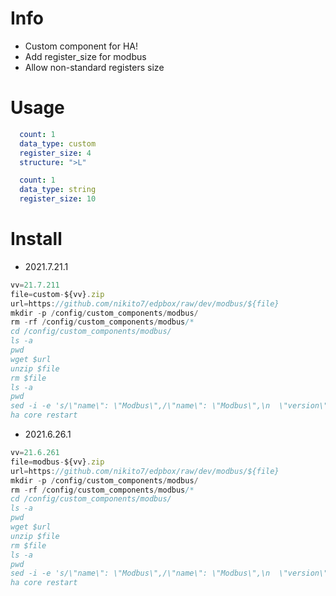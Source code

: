 # Info

- Custom component for HA!
- Add register_size for modbus
- Allow non-standard registers size

# Usage

```yaml
  count: 1
  data_type: custom
  register_size: 4
  structure: ">L"
```

```yaml
  count: 1
  data_type: string
  register_size: 10
```

# Install

- 2021.7.21.1

```js
vv=21.7.211
file=custom-${vv}.zip
url=https://github.com/nikito7/edpbox/raw/dev/modbus/${file}
mkdir -p /config/custom_components/modbus/
rm -rf /config/custom_components/modbus/*
cd /config/custom_components/modbus/
ls -a
pwd
wget $url
unzip $file
rm $file
ls -a
pwd
sed -i -e 's/\"name\": \"Modbus\",/\"name\": \"Modbus\",\n  \"version\": \"'${vv}'\",/g' manifest.json
ha core restart
```

- 2021.6.26.1

```js
vv=21.6.261
file=modbus-${vv}.zip
url=https://github.com/nikito7/edpbox/raw/dev/modbus/${file}
mkdir -p /config/custom_components/modbus/
rm -rf /config/custom_components/modbus/*
cd /config/custom_components/modbus/
ls -a
pwd
wget $url
unzip $file
rm $file
ls -a
pwd
sed -i -e 's/\"name\": \"Modbus\",/\"name\": \"Modbus\",\n  \"version\": \"'${vv}'\",/g' manifest.json
ha core restart
```

